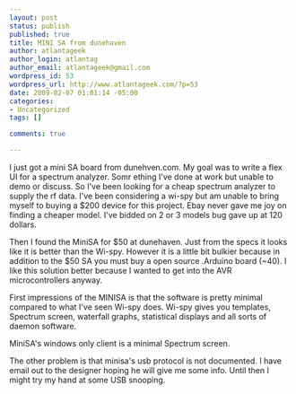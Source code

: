 ```yaml
--- 
layout: post
status: publish
published: true
title: MINI SA from dunehaven
author: atlantageek
author_login: atlantag
author_email: atlantageek@gmail.com
wordpress_id: 53
wordpress_url: http://www.atlantageek.com/?p=53
date: 2009-02-07 01:01:14 -05:00
categories: 
- Uncategorized
tags: []

comments: true

---
```

I just got a mini SA board from dunehven.com. My goal was to write a flex UI for a spectrum analyzer. Somr ething I've done at work but unable to demo or discuss. So I've been looking for a cheap spectrum analyzer to supply the  rf data.  I've been considering a wi-spy but am unable to bring myself to buying a $200 device for this project.  Ebay never gave me joy on finding a cheaper model.  I've bidded on 2 or 3 models bug gave up at 120 dollars.

Then I found the MiniSA for $50 at dunehaven.  Just from the specs it looks like it is better than the Wi-spy.  However it is a little bit bulkier because in addition to the $50 SA you must buy a open source .Arduino board (~40). I like this solution better because I wanted to get into the AVR microcontrollers anyway.

First impressions of the MINISA is that the  software is pretty minimal compared to what I've seen Wi-spy does.  Wi-spy gives you templates, Spectrum screen, waterfall graphs, statistical displays and all sorts of daemon software.

MiniSA's windows only client is a minimal Spectrum screen.

The other  problem is that minisa's usb protocol is not documented. I have email out to the designer hoping he will give me some info.  Until then I might try my hand at some USB snooping.
